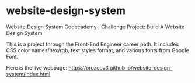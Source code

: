 # website-design-system

Website Design System
Codecademy | Challenge Project: Build A Website Design System

This is a project through the Front-End Engineer career path. It includes CSS color names/hex/rgb, text styles format, and various fonts from Google Font.

Here is the live webpage: https://orozcov3.github.io/website-design-system/index.html
